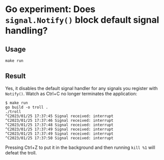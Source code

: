 # Go experiment: Does `signal.Notify()` block default signal handling?

## Usage

```shell
make run
```

## Result

Yes, it disables the default signal handler for any signals you register with `Notify()`.
Watch as Ctrl+C no longer terminates the application:

```
$ make run
go build -o troll .
./troll
^C2023/01/25 17:37:45 Signal received: interrupt
^C2023/01/25 17:37:46 Signal received: interrupt
^C2023/01/25 17:37:48 Signal received: interrupt
^C2023/01/25 17:37:49 Signal received: interrupt
^C2023/01/25 17:37:49 Signal received: interrupt
^C2023/01/25 17:37:50 Signal received: interrupt
```

Pressing Ctrl+Z to put it in the background and then running `kill %1` will defeat the troll.
